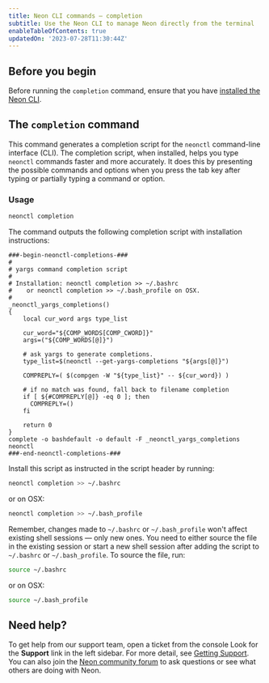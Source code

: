 ```yaml
---
title: Neon CLI commands — completion
subtitle: Use the Neon CLI to manage Neon directly from the terminal
enableTableOfContents: true
updatedOn: '2023-07-28T11:30:44Z'
---
```


## Before you begin

Before running the `completion` command, ensure that you have [installed the Neon CLI](/docs/reference/neon-cli#install-the-neon-cli).

## The `completion` command

This command generates a completion script for the `neonctl` command-line interface (CLI). The completion script, when installed, helps you type `neonctl` commands faster and more accurately. It does this by presenting the possible commands and options when you press the tab key after typing or partially typing a command or option.

### Usage

```bash
neonctl completion
```

The command outputs the following completion script with installation instructions:

```text
###-begin-neonctl-completions-###
#
# yargs command completion script
#
# Installation: neonctl completion >> ~/.bashrc
#    or neonctl completion >> ~/.bash_profile on OSX.
#
_neonctl_yargs_completions()
{
    local cur_word args type_list

    cur_word="${COMP_WORDS[COMP_CWORD]}"
    args=("${COMP_WORDS[@]}")

    # ask yargs to generate completions.
    type_list=$(neonctl --get-yargs-completions "${args[@]}")

    COMPREPLY=( $(compgen -W "${type_list}" -- ${cur_word}) )

    # if no match was found, fall back to filename completion
    if [ ${#COMPREPLY[@]} -eq 0 ]; then
      COMPREPLY=()
    fi

    return 0
}
complete -o bashdefault -o default -F _neonctl_yargs_completions neonctl
###-end-neonctl-completions-###
```

Install this script as instructed in the script header by running:

```bash
neonctl completion >> ~/.bashrc
```

or on OSX:

```bash
neonctl completion >> ~/.bash_profile
```

Remember, changes made to `~/.bashrc` or `~/.bash_profile` won't affect existing shell sessions — only new ones. You need to either source the file in the existing session or start a new shell session after adding the script to `~/.bashrc` or `~/.bash_profile`. To source the file, run:

```bash
source ~/.bashrc
```

or on OSX:

```bash
source ~/.bash_profile
```

## Need help\?

To get help from our support team, open a ticket from the console Look for the **Support** link in the left sidebar. For more detail, see [Getting Support](/docs/introduction/support). You can also join the [Neon community forum](https://community.neon.tech/) to ask questions or see what others are doing with Neon.

